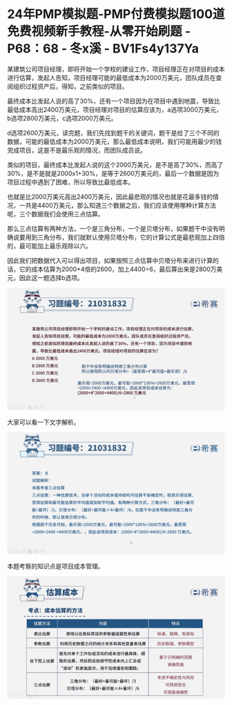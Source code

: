 # 24年PMP模拟题-PMP付费模拟题100道免费视频新手教程-从零开始刷题 - P68：68 - 冬x溪 - BV1Fs4y137Ya

某建筑公司项目经理，即将开始一个学校的建设工作，项目经理正在对项目的成本进行估算，发起人告知，项目经理可能的最低成本为2000万美元，团队成员在查阅组织过程资产后，得知，之前类似的项目。

最终成本比发起人说的高了30%，还有一个项目因为在项目中遇到地震，导致比最低成本高出2400万美元，项目经理对项目的估算应该为，a选项3000万美元，b选项2800万美元，c选项2000万美元。

d选项2600万美元，读完题，我们先找到题干的关键词，题干是给了三个不同的数据，可能的最低成本为2000万美元，那么最低成本说明，我们可能用最少的钱完成项目，这是不是最乐观的情况，而团队成员说。

类似的项目，最终成本比发起人说的这个2000万美元，是不是高了30%，而高了30%，是不是就是2000x1+30%，是等于2600万美元的，最后一个数据是因为项目过程中遇到了困难，所以导致比最低成本。

也就是比2000万美元高出2400万美元，因此最悲观的情况也就是花最多钱的情况，一共是4400万美元，那么知道三个数据之后，我们应该使用哪种计算方法呢，三个数据我们会使用三点估算。

那么三点估算有两种方法，一个是三角分布，一个是贝塔分布，如果题干中没有明确说要用到三角分布，我们就默认使用贝塔分布，它的计算公式是最悲观加上四倍的，最可能加上最乐观除以六。

因此我们把数据代入可以得出项目，如果按照三点估算中贝塔分布来进行计算的话，它的成本估算为2000+4倍的2600，加上4400÷6，最后算出来是2800万美元，因此这一题选择b选项。



![](img/d100b33ff155732f41be278f3b1f81db_1.png)

大家可以看一下文字解析。

![](img/d100b33ff155732f41be278f3b1f81db_3.png)

本题考察的知识点是项目成本管理。

![](img/d100b33ff155732f41be278f3b1f81db_5.png)